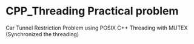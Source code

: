 # CPP_Threading Practical problem
Car Tunnel Restriction Problem using POSIX C++ Threading with MUTEX (Synchronized the threading)
